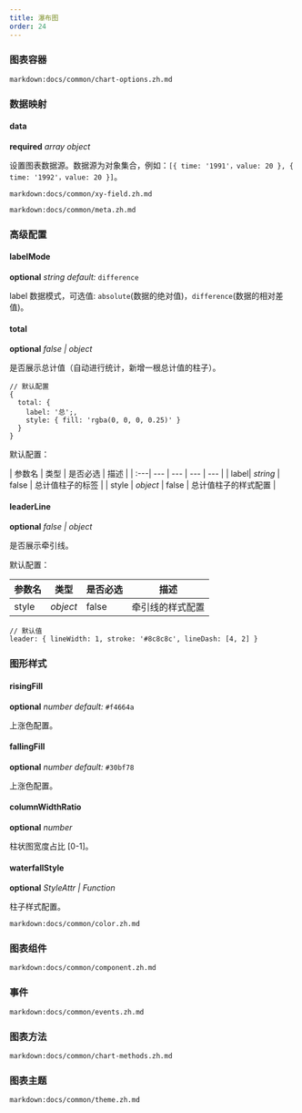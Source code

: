 ```yaml
---
title: 瀑布图
order: 24
---
```


### 图表容器

`markdown:docs/common/chart-options.zh.md`

### 数据映射

#### data

<description>**required** _array object_</description>

设置图表数据源。数据源为对象集合，例如：`[{ time: '1991'，value: 20 }, { time: '1992'，value: 20 }]`。

`markdown:docs/common/xy-field.zh.md`

`markdown:docs/common/meta.zh.md`

### 高级配置

#### labelMode

<description>**optional** _string_ _default:_ `difference`</description>

label 数据模式，可选值: `absolute`(数据的绝对值)，`difference`(数据的相对差值)。


#### total

<description>**optional** _false | object_</description>

是否展示总计值（自动进行统计，新增一根总计值的柱子）。

```sign
// 默认配置
{
  total: {
    label: '总';,
    style: { fill: 'rgba(0, 0, 0, 0.25)' }
  }
}
```

默认配置： 

| 参数名 | 类型 | 是否必选  | 描述 |
| :---| --- |  --- |  --- |  --- | 
| label| _string_ | false | 总计值柱子的标签 |
| style | _object_ | false | 总计值柱子的样式配置 |

#### leaderLine

<description>**optional** _false | object_</description>

是否展示牵引线。

默认配置： 

| 参数名 | 类型 | 是否必选 | 描述 |
| :---| --- |  --- |  --- | 
| style | _object_ | false | 牵引线的样式配置 |

```sign
// 默认值
leader: { lineWidth: 1, stroke: '#8c8c8c', lineDash: [4, 2] }
```

### 图形样式

#### risingFill

<description>**optional** _number_ _default:_ `#f4664a`</description>

上涨色配置。

#### fallingFill

<description>**optional** _number_ _default:_ `#30bf78`</description>

上涨色配置。

#### columnWidthRatio

<description>**optional** _number_</description>

柱状图宽度占比 [0-1]。

#### waterfallStyle

<description>**optional** _StyleAttr | Function_</description>

柱子样式配置。

`markdown:docs/common/color.zh.md`

### 图表组件

`markdown:docs/common/component.zh.md`

### 事件

`markdown:docs/common/events.zh.md`

### 图表方法

`markdown:docs/common/chart-methods.zh.md`



### 图表主题

`markdown:docs/common/theme.zh.md`
